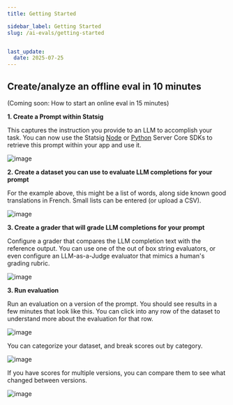```yaml
---
title: Getting Started

sidebar_label: Getting Started
slug: /ai-evals/getting-started


last_update:
  date: 2025-07-25
---
```



## Create/analyze an offline eval in 10 minutes
(Coming soon: How to start an online eval in 15 minutes)


**1. Create a Prompt within Statsig**

This captures the instruction you provide to an LLM to accomplish your task. You can now use the Statsig [Node](/server-core/node-core#getting-a-prompt) or [Python](/server-core/python-core/#getting-a-prompt) Server Core SDKs to retrieve this prompt within your app and use it. 

<img alt="image" src="https://github.com/user-attachments/assets/a17b3c4d-2126-4dfe-8d4b-d40b1838f878" />



**2. Create a dataset you can use to evaluate LLM completions for your prompt**

For the example above, this might be a list of words, along side known good translations in French. Small lists can be entered (or upload a CSV).

<img alt="image" src="https://github.com/user-attachments/assets/6d4b1abc-bde9-4d63-9d0c-95fef60b3f9a" />


**3. Create a grader that will grade LLM completions for your prompt**

Configure a grader that compares the LLM completion text with the reference output. You can use one of the out of box string evaluators, or even configure an LLM-as-a-Judge evaluator that mimics a human's grading rubric.

<img alt="image" src="https://github.com/user-attachments/assets/3cd510f7-c267-4cdd-bebe-dbee527a5318" />

**3. Run evaluation**

Run an evaluation on a version of the prompt. You should see results in a few minutes that look like this. You can click into any row of the dataset to understand more about the evaluation for that row.

<img alt="image" src="https://github.com/user-attachments/assets/c450f277-b2ba-4657-b747-440b43859f20" />

You can categorize your dataset, and break scores out by category.

<img alt="image" src="https://github.com/user-attachments/assets/3c0de7c4-6721-4a45-9a61-04a63db68913" />

If you have scores for multiple versions, you can compare them to see what changed between versions.

<img alt="image" src="https://github.com/user-attachments/assets/fd593e52-ddec-4826-bf4b-c2ca1d43e4f0" />

